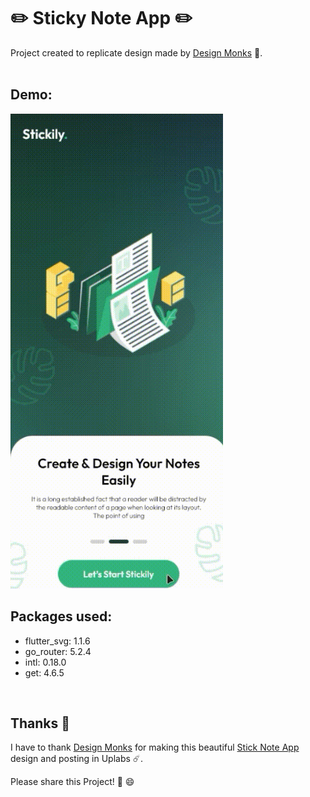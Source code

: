 # ✏️ Sticky Note App ✏️

Project created to replicate design made by [Design Monks](https://www.uplabs.com/designmonks) 💫.
<br/><br/>

## Demo:

<img src="https://raw.githubusercontent.com/Mosarto/stickynotes/master/demo/demo.gif" width="340" height="760" title="Screen Shoot">

<br/>

## Packages used:

- flutter_svg: 1.1.6
- go_router: 5.2.4
- intl: 0.18.0
- get: 4.6.5


<br/>

## Thanks 👏

I have to thank [Design Monks](https://www.uplabs.com/designmonks) for making this beautiful [Stick Note App](https://www.uplabs.com/posts/stickily-sticky-note-app-challange) design and posting in Uplabs ☄️.

Please share this Project! 🤝 😄
